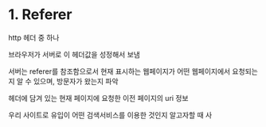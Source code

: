 # 1. Referer

http 헤더 중 하나

브라우저가 서버로 이 헤더값을 성정해서 보냄

서버는 referer를 참조함으로서 현재 표시하는 웹페이지가 어떤 웹페이지에서 요청되는지 알 수 있으며, 방문자가 왔는지 파악

헤더에 담겨 있는 현재 페이지에 요청한 이전 페이지의 uri 정보

우리 사이트로 유입이 어떤 검색서비스를 이용한 것인지 알고자할 때 사